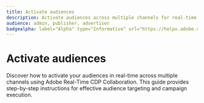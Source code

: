 ```yaml
---
title: Activate audiences
description: Activate audiences across multiple channels for real-time targeting
audience: admin, publisher, advertiser
badgealpha: label="Alpha" type="Informative" url="https://helpx.adobe.com/legal/product-descriptions/real-time-customer-data-platform-b2b-edition-prime-and-ultimate-packages.html newtab=true"
---
```


# Activate audiences

Discover how to activate your audiences in real-time across multiple channels using Adobe Real-Time CDP Collaboration. This guide provides step-by-step instructions for effective audience targeting and campaign execution.
